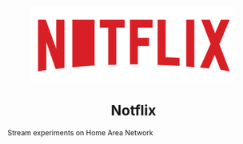 <div align="center">
<img src="./assets/tight.svg" height="150" alt="Home Area Network" />
<h1>Notflix</h1>
</div>

Stream experiments on Home Area Network
